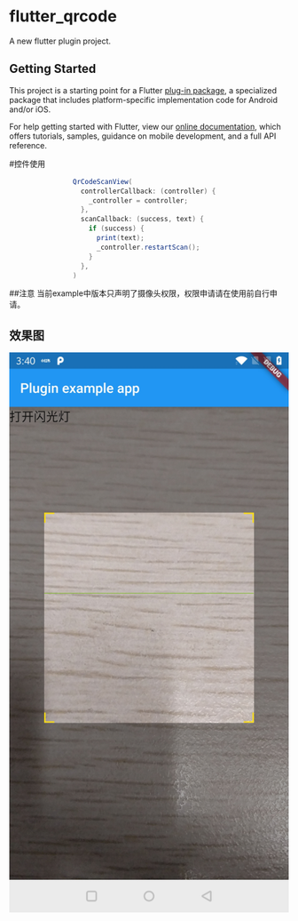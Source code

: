 
# flutter_qrcode

A new flutter plugin project.

## Getting Started

This project is a starting point for a Flutter
[plug-in package](https://flutter.dev/developing-packages/),
a specialized package that includes platform-specific implementation code for
Android and/or iOS.

For help getting started with Flutter, view our 
[online documentation](https://flutter.dev/docs), which offers tutorials, 
samples, guidance on mobile development, and a full API reference.

#控件使用


```groovy
                QrCodeScanView(
                  controllerCallback: (controller) {
                    _controller = controller;
                  },
                  scanCallback: (success, text) {
                    if (success) {
                      print(text);
                      _controller.restartScan();
                    }
                  },
                )
```
##注意
当前example中版本只声明了摄像头权限，权限申请请在使用前自行申请。

## 效果图
![image](https://github.com/zack-zjc/flutter_qrcode/blob/master/image/capture.jpg?raw=true)
